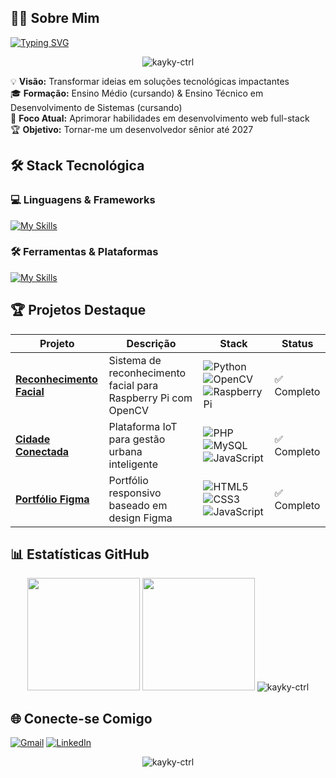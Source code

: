 ## 👨‍💻 Sobre Mim
[![Typing SVG](https://readme-typing-svg.herokuapp.com?font=Fira+Code&weight=600&size=22&pause=1000&color=38C6F7&width=435&lines=Desenvolvedor+Full-Stack+Emergente;Estudante+de+Programação+%F0%9F%93%9A;Entusiasta+de+Tecnologia+%F0%9F%92%BB)](https://git.io/typing-svg)

<p align="center">
  <img src="https://github-profile-trophy.vercel.app/?username=kayky-ctrl&theme=onedark&row=1&column=6" alt="kayky-ctrl" />
</p>

💡 **Visão:** Transformar ideias em soluções tecnológicas impactantes  
🎓 **Formação:** Ensino Médio (cursando) & Ensino Técnico em Desenvolvimento de Sistemas (cursando)  
🌱 **Foco Atual:** Aprimorar habilidades em desenvolvimento web full-stack  
🏆 **Objetivo:** Tornar-me um desenvolvedor sênior até 2027

## 🛠 Stack Tecnológica

### 💻 Linguagens & Frameworks
[![My Skills](https://skillicons.dev/icons?i=js,ts,react,bootstrap,nodejs,php,laravel,mysql,py,cpp,&perline=6)](https://skillicons.dev)

### 🛠 Ferramentas & Plataformas
[![My Skills](https://skillicons.dev/icons?i=git,github,vscode,figma,raspberrypi,arduino,linux,&perline=6)](https://skillicons.dev)

## 🏆 Projetos Destaque

| Projeto | Descrição | Stack | Status |
|---------|-----------|-------|--------|
| **[Reconhecimento Facial](https://github.com/kayky-ctrl/ReconhecimentoFacialRaspberry)** | Sistema de reconhecimento facial para Raspberry Pi com OpenCV | ![Python](https://img.shields.io/badge/-Python-3776AB?logo=python&logoColor=white) ![OpenCV](https://img.shields.io/badge/-OpenCV-5C3EE8?logo=opencv&logoColor=white) ![RaspberryPi](https://img.shields.io/badge/-Raspberry%20Pi-C51A4A?logo=raspberrypi&logoColor=white) | ✅ Completo |
| **[Cidade Conectada](https://github.com/kayky-ctrl/CidadeConectada)** | Plataforma IoT para gestão urbana inteligente | ![PHP](https://img.shields.io/badge/-PHP-777BB4?logo=php&logoColor=white) ![MySQL](https://img.shields.io/badge/-MySQL-4479A1?logo=mysql&logoColor=white) ![JavaScript](https://img.shields.io/badge/-JavaScript-F7DF1E?logo=javascript&logoColor=black) | ✅ Completo  |
| **[Portfólio Figma](https://kayky-ctrl.github.io/portfolioFigma/)** | Portfólio responsivo baseado em design Figma | ![HTML5](https://img.shields.io/badge/-HTML5-E34F26?logo=html5&logoColor=white) ![CSS3](https://img.shields.io/badge/-CSS3-1572B6?logo=css3&logoColor=white) ![JavaScript](https://img.shields.io/badge/-JavaScript-F7DF1E?logo=javascript&logoColor=black) | ✅ Completo |

## 📊 Estatísticas GitHub

<div align="center">
  <img height="180em" src="https://github-readme-stats.vercel.app/api?username=kayky-ctrl&show_icons=true&theme=tokyonight&include_all_commits=true&count_private=true"/>
  <img height="180em" src="https://github-readme-stats.vercel.app/api/top-langs/?username=kayky-ctrl&layout=compact&langs_count=7&theme=tokyonight"/>
  <img src="https://github-readme-streak-stats.herokuapp.com/?user=kayky-ctrl&theme=tokyonight" alt="kayky-ctrl" />
</div>

## 🌐 Conecte-se Comigo

[![Gmail](https://img.shields.io/badge/-kaykyrdepaula@gmail.com-D14836?style=flat&logo=gmail&logoColor=white)](mailto:kaykyrdepaula@gmail.com)
[![LinkedIn](https://img.shields.io/badge/-LinkedIn-0077B5?style=flat&logo=linkedin&logoColor=white)](https://linkedin.com/in/kayky-de-paula)

<p align="center">
  <img src="https://komarev.com/ghpvc/?username=kayky-ctrl&label=Profile%20views&color=0e75b6&style=flat" alt="kayky-ctrl" />
</p>
